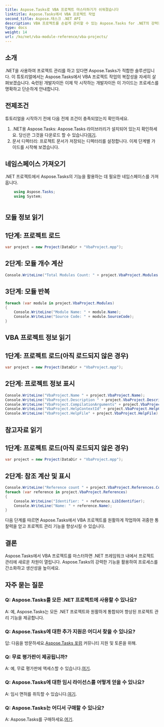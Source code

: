 ```yaml
---
title: Aspose.Tasks로 VBA 프로젝트 마스터하기가 쉬워졌습니다
linktitle: Aspose.Tasks에서 VBA 프로젝트 작업
second_title: Aspose.태스크 .NET API
description: VBA 프로젝트를 손쉽게 관리할 수 있는 Aspose.Tasks for .NET의 강력한 기능을 살펴보세요. 이 단계별 가이드를 통해 프로젝트 관리 역량을 강화하세요.
type: docs
weight: 14
url: /ko/net/vba-module-reference/vba-projects/
---
```

## 소개
.NET을 사용하여 프로젝트 관리를 하고 있다면 Aspose.Tasks가 적합한 솔루션입니다. 이 튜토리얼에서는 Aspose.Tasks에서 VBA 프로젝트 작업의 복잡성을 자세히 살펴보겠습니다. 숙련된 개발자이든 이제 막 시작하는 개발자이든 이 가이드는 프로세스를 명확하고 단순하게 안내합니다.
## 전제조건
튜토리얼을 시작하기 전에 다음 전제 조건이 충족되었는지 확인하세요.
1.  .NET용 Aspose.Tasks: Aspose.Tasks 라이브러리가 설치되어 있는지 확인하세요. 당신은 그것을 다운로드 할 수 있습니다[여기](https://releases.aspose.com/tasks/net/).
2. 문서 디렉터리: 프로젝트 문서가 저장되는 디렉터리를 설정합니다.
이제 단계별 가이드를 시작해 보겠습니다.
## 네임스페이스 가져오기
.NET 프로젝트에서 Aspose.Tasks의 기능을 활용하는 데 필요한 네임스페이스를 가져옵니다.
```csharp
    using Aspose.Tasks;
    using System;
    
```
## 모듈 정보 읽기
## 1단계: 프로젝트 로드
```csharp
var project = new Project(DataDir + "VbaProject.mpp");
```
## 2단계: 모듈 개수 계산
```csharp
Console.WriteLine("Total Modules Count: " + project.VbaProject.Modules.Count);
```
## 3단계: 모듈 반복
```csharp
foreach (var module in project.VbaProject.Modules)
{
    Console.WriteLine("Module Name: " + module.Name);
    Console.WriteLine("Source Code: " + module.SourceCode);
}
```
## VBA 프로젝트 정보 읽기
## 1단계: 프로젝트 로드(아직 로드되지 않은 경우)
```csharp
var project = new Project(DataDir + "VbaProject.mpp");
```
## 2단계: 프로젝트 정보 표시
```csharp
Console.WriteLine("VbaProject.Name " + project.VbaProject.Name);
Console.WriteLine("VbaProject.Description " + project.VbaProject.Description);
Console.WriteLine("VbaProject.CompilationArguments" + project.VbaProject.CompilationArguments);
Console.WriteLine("VbaProject.HelpContextId" + project.VbaProject.HelpContextId);
Console.WriteLine("VbaProject.HelpFile" + project.VbaProject.HelpFile);
```
## 참고자료 읽기
## 1단계: 프로젝트 로드(아직 로드되지 않은 경우)
```csharp
var project = new Project(DataDir + "VbaProject.mpp");
```
## 2단계: 참조 계산 및 표시
```csharp
Console.WriteLine("Reference count " + project.VbaProject.References.Count);
foreach (var reference in project.VbaProject.References)
{
    Console.WriteLine("Identifier: " + reference.LibIdentifier);
    Console.WriteLine("Name: " + reference.Name);
}
```
다음 단계를 따르면 Aspose.Tasks에서 VBA 프로젝트를 원활하게 작업하여 귀중한 통찰력을 얻고 프로젝트 관리 기능을 향상시킬 수 있습니다.
## 결론
Aspose.Tasks에서 VBA 프로젝트를 마스터하면 .NET 프레임워크 내에서 프로젝트 관리에 새로운 차원이 열립니다. Aspose.Tasks의 강력한 기능을 활용하여 프로세스를 간소화하고 생산성을 높이세요.
## 자주 묻는 질문
### Q: Aspose.Tasks를 모든 .NET 프로젝트에 사용할 수 있나요?
A: 예, Aspose.Tasks는 모든 .NET 프로젝트와 원활하게 통합되어 향상된 프로젝트 관리 기능을 제공합니다.
### Q: Aspose.Tasks에 대한 추가 지원은 어디서 찾을 수 있나요?
 답: 다음을 방문하세요.[Aspose.Tasks 포럼](https://forum.aspose.com/c/tasks/15) 커뮤니티 지원 및 토론을 위해.
### Q: 무료 평가판이 제공됩니까?
 A: 예, 무료 평가판에 액세스할 수 있습니다.[여기](https://releases.aspose.com/).
### Q: Aspose.Tasks에 대한 임시 라이선스를 어떻게 얻을 수 있나요?
A: 임시 면허를 취득할 수 있습니다.[여기](https://purchase.aspose.com/temporary-license/).
### Q: Aspose.Tasks는 어디서 구매할 수 있나요?
 A: Aspose.Tasks를 구매하세요.[여기](https://purchase.aspose.com/buy).